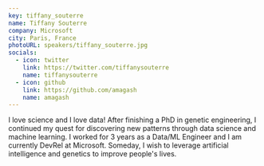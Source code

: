 ```yaml
---
key: tiffany_souterre
name: Tiffany Souterre
company: Microsoft
city: Paris, France
photoURL: speakers/tiffany_souterre.jpg
socials:
  - icon: twitter
    link: https://twitter.com/tiffanysouterre
    name: tiffanysouterre
  - icon: github
    link: https://github.com/amagash
    name: amagash
---
```


I love science and I love data! After finishing a PhD in genetic engineering, I continued my quest for discovering new patterns through data science and machine learning. I worked for 3 years as a Data/ML Engineer and I am currently DevRel at Microsoft. Someday, I wish to leverage artificial intelligence and genetics to improve people's lives.